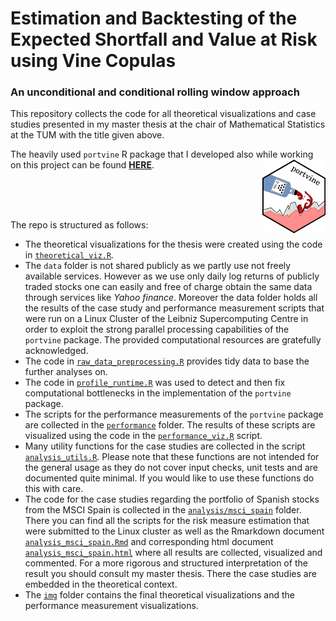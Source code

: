 
<!-- README.md is generated from README.Rmd. Please edit that file -->

# Estimation and Backtesting of the Expected Shortfall and Value at Risk using Vine Copulas

### An unconditional and conditional rolling window approach

This repository collects the code for all theoretical visualizations and
case studies presented in my master thesis at the chair of Mathematical
Statistics at the TUM with the title given above.

The heavily used `portvine` R package that I developed also while
working on this project can be found
[**HERE**](https://emanuelsommer.github.io/portvine/).
<a href='https://github.com/EmanuelSommer/portvine'><img src='logo.png' align="right" width="20%" /></a>

<br><br><br>

The repo is structured as follows:

-   The theoretical visualizations for the thesis were created using the
    code in [`theoretical_viz.R`](theoretical_viz.R).
-   The `data` folder is not shared publicly as we partly use not freely
    available services. However as we use only daily log returns of
    publicly traded stocks one can easily and free of charge obtain the
    same data through services like *Yahoo finance*. Moreover the data
    folder holds all the results of the case study and performance
    measurement scripts that were run on a Linux Cluster of the Leibniz
    Supercomputing Centre in order to exploit the strong parallel
    processing capabilities of the `portvine` package. The provided
    computational resources are gratefully acknowledged.
-   The code in [`raw_data_preprocessing.R`](raw_data_preprocessing.R)
    provides tidy data to base the further analyses on.
-   The code in [`profile_runtime.R`](profile_runtime.R) was used to
    detect and then fix computational bottlenecks in the implementation
    of the `portvine` package.
-   The scripts for the performance measurements of the `portvine`
    package are collected in the [`performance`](performance) folder.
    The results of these scripts are visualized using the code in the
    [`performance_viz.R`](performance_viz.R) script.
-   Many utility functions for the case studies are collected in the
    script [`analysis_utils.R`](analysis_utils.R). Please note that
    these functions are not intended for the general usage as they do
    not cover input checks, unit tests and are documented quite minimal.
    If you would like to use these functions do this with care.
-   The code for the case studies regarding the portfolio of Spanish
    stocks from the MSCI Spain is collected in the
    [`analysis/msci_spain`](analysis/msci_spain) folder. There you can
    find all the scripts for the risk measure estimation that were
    submitted to the Linux cluster as well as the Rmarkdown document
    [`analysis_msci_spain.Rmd`](analysis/msci_spain/analysis_msci_spain.Rmd)
    and corresponding html document
    [`analysis_msci_spain.html`](analysis/msci_spain/analysis_msci_spain.html)
    where all results are collected, visualized and commented. For a
    more rigorous and structured interpretation of the result you should
    consult my master thesis. There the case studies are embedded in the
    theoretical context.
-   The [`img`](img) folder contains the final theoretical
    visualizations and the performance measurement visualizations.
